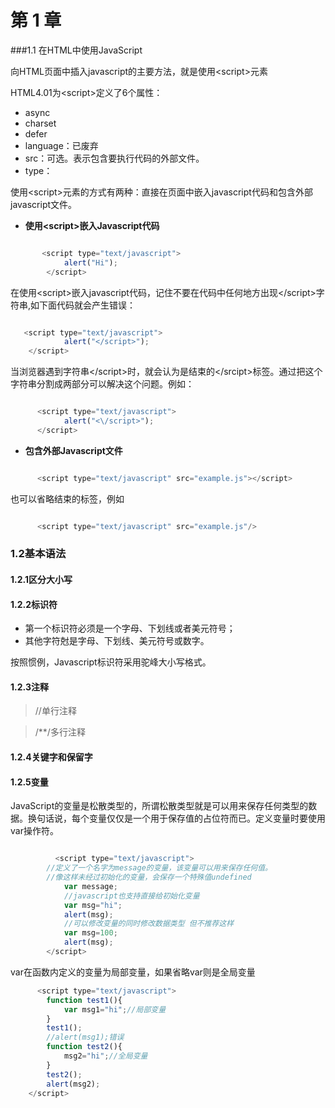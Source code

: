 第 1 章
================

###1.1 在HTML中使用JavaScript


向HTML页面中插入javascript的主要方法，就是使用\<script>元素

HTML4.01为\<script>定义了6个属性：

* async
* charset
* defer
* language：已废弃
* src：可选。表示包含要执行代码的外部文件。
* type：

使用\<script>元素的方式有两种：直接在页面中嵌入javascript代码和包含外部javascript文件。

* **使用\<script>嵌入Javascript代码**

 
``` javascript

       <script type="text/javascript">
            alert("Hi");
        </script>

```

在使用\<script>嵌入javascript代码，记住不要在代码中任何地方出现\</script>字符串,如下面代码就会产生错误：

``` javascript

   <script type="text/javascript">
            alert("</script>");
    </script>

```
当浏览器遇到字符串\</script>时，就会认为是结束的\</srcipt>标签。通过把这个字符串分割成两部分可以解决这个问题。例如：

``` javascript

      <script type="text/javascript">
            alert("<\/script>");
      </script>

```
* **包含外部Javascript文件**

``` javascript

      <script type="text/javascript" src="example.js"></script>

```
也可以省略结束的</script>标签，例如

``` javascript

      <script type="text/javascript" src="example.js"/>

```
### 1.2基本语法

#### 1.2.1区分大小写

#### 1.2.2标识符

* 第一个标识符必须是一个字母、下划线或者美元符号；
* 其他字符尅是字母、下划线、美元符号或数字。

按照惯例，Javascript标识符采用驼峰大小写格式。
#### 1.2.3注释

>//单行注释

>/**/多行注释

#### 1.2.4关键字和保留字

#### 1.2.5变量

JavaScript的变量是松散类型的，所谓松散类型就是可以用来保存任何类型的数据。换句话说，每个变量仅仅是一个用于保存值的占位符而已。定义变量时要使用var操作符。

``` javascript

          <script type="text/javascript">
        //定义了一个名字为message的变量，该变量可以用来保存任何值。
        //像这样未经过初始化的变量，会保存一个特殊值undefined
            var message;
            //javascript也支持直接给初始化变量
            var msg="hi";
            alert(msg);
            //可以修改变量的同时修改数据类型 但不推荐这样
            var msg=100;
            alert(msg);
        </script>

```
var在函数内定义的变量为局部变量，如果省略var则是全局变量

``` javascript
      <script type="text/javascript">
        function test1(){
            var msg1="hi";//局部变量
        }
        test1();
        //alert(msg1);错误
        function test2(){
            msg2="hi";//全局变量
        }
        test2();
        alert(msg2);
    </script>

```








